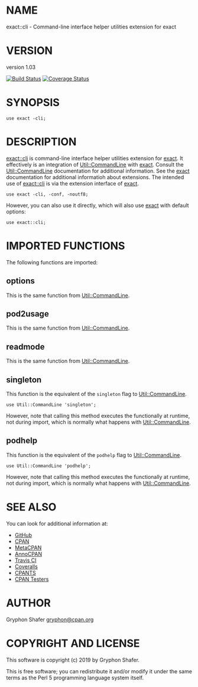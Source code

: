 # NAME

exact::cli - Command-line interface helper utilities extension for exact

# VERSION

version 1.03

[![Build Status](https://travis-ci.org/gryphonshafer/exact-cli.svg)](https://travis-ci.org/gryphonshafer/exact-cli)
[![Coverage Status](https://coveralls.io/repos/gryphonshafer/exact-cli/badge.png)](https://coveralls.io/r/gryphonshafer/exact-cli)

# SYNOPSIS

    use exact -cli;

# DESCRIPTION

[exact::cli](https://metacpan.org/pod/exact::cli) is command-line interface helper utilities extension for [exact](https://metacpan.org/pod/exact).
It effectively is an integration of [Util::CommandLine](https://metacpan.org/pod/Util::CommandLine) with [exact](https://metacpan.org/pod/exact).
Consult the [Util::CommandLine](https://metacpan.org/pod/Util::CommandLine) documentation for additional information.
See the [exact](https://metacpan.org/pod/exact) documentation for additional informatioh about
extensions. The intended use of [exact::cli](https://metacpan.org/pod/exact::cli) is via the extension interface
of [exact](https://metacpan.org/pod/exact).

    use exact -cli, -conf, -noutf8;

However, you can also use it directly, which will also use [exact](https://metacpan.org/pod/exact) with
default options:

    use exact::cli;

# IMPORTED FUNCTIONS

The following functions are imported:

## options

This is the same function from [Util::CommandLine](https://metacpan.org/pod/Util::CommandLine).

## pod2usage

This is the same function from [Util::CommandLine](https://metacpan.org/pod/Util::CommandLine).

## readmode

This is the same function from [Util::CommandLine](https://metacpan.org/pod/Util::CommandLine).

## singleton

This function is the equivalent of the `singleton` flag to [Util::CommandLine](https://metacpan.org/pod/Util::CommandLine).

    use Util::CommandLine 'singleton';

However, note that calling this method executes the functionally at runtime, not
during import, which is normally what happens with [Util::CommandLine](https://metacpan.org/pod/Util::CommandLine).

## podhelp

This function is the equivalent of the `podhelp` flag to [Util::CommandLine](https://metacpan.org/pod/Util::CommandLine).

    use Util::CommandLine 'podhelp';

However, note that calling this method executes the functionally at runtime, not
during import, which is normally what happens with [Util::CommandLine](https://metacpan.org/pod/Util::CommandLine).

# SEE ALSO

You can look for additional information at:

- [GitHub](https://github.com/gryphonshafer/exact-cli)
- [CPAN](http://search.cpan.org/dist/exact-cli)
- [MetaCPAN](https://metacpan.org/pod/exact::cli)
- [AnnoCPAN](http://annocpan.org/dist/exact-cli)
- [Travis CI](https://travis-ci.org/gryphonshafer/exact-cli)
- [Coveralls](https://coveralls.io/r/gryphonshafer/exact-cli)
- [CPANTS](http://cpants.cpanauthors.org/dist/exact-cli)
- [CPAN Testers](http://www.cpantesters.org/distro/D/exact-cli.html)

# AUTHOR

Gryphon Shafer <gryphon@cpan.org>

# COPYRIGHT AND LICENSE

This software is copyright (c) 2019 by Gryphon Shafer.

This is free software; you can redistribute it and/or modify it under
the same terms as the Perl 5 programming language system itself.
